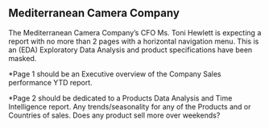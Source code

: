 <h2> Mediterranean Camera Company</h2>
The Mediterranean Camera Company’s CFO Ms. Toni Hewlett is expecting a report with no more than 2 pages with a horizontal navigation menu. 
This is an (EDA) Exploratory Data Analysis and product specifications have been masked.

*Page 1 should be an Executive overview of the Company Sales performance YTD report. 

*Page 2 should be dedicated to a Products Data Analysis and Time Intelligence report. Any trends/seasonality for any of the Products and or Countries of sales. Does any product sell more over weekends?
